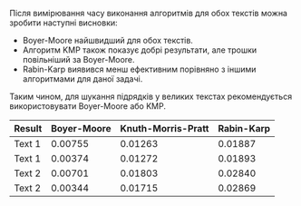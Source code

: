 Після вимірювання часу виконання алгоритмів для обох текстів можна зробити наступні висновки:

- Boyer-Moore найшвидший для обох текстів.
- Алгоритм KMP також показує добрі результати, але трошки повільніший за Boyer-Moore.
- Rabin-Karp виявився менш ефективним порівняно з іншими алгоритмами для даної задачі.

Таким чином, для шукання підрядків у великих текстах рекомендується використовувати Boyer-Moore або KMP.

| Result     | Boyer-Moore          | Knuth-Morris-Pratt   | Rabin-Karp           |
| ---------- | -------------------- | -------------------- | -------------------- |
| Text 1     |              0.00755 |              0.01263 |              0.01887 | 
| Text 1     |              0.00374 |              0.01272 |              0.01893 | 
| Text 2     |              0.00701 |              0.01803 |              0.02840 | 
| Text 2     |              0.00344 |              0.01715 |              0.02869 | 